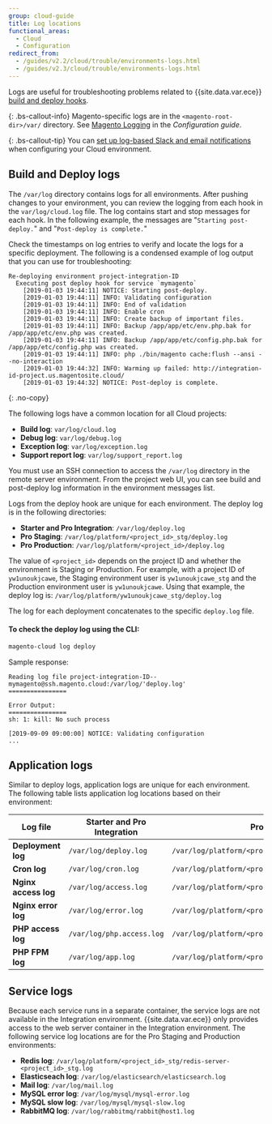 ```yaml
---
group: cloud-guide
title: Log locations
functional_areas:
  - Cloud
  - Configuration
redirect_from:
  - /guides/v2.2/cloud/trouble/environments-logs.html
  - /guides/v2.3/cloud/trouble/environments-logs.html
---
```

Logs are useful for troubleshooting problems related to {{site.data.var.ece}} [build and deploy hooks][hook].

{: .bs-callout-info}
Magento-specific logs are in the `<magento-root-dir>/var/` directory. See [Magento Logging][configlog] in the _Configuration guide_.

{: .bs-callout-tip}
You can [set up log-based Slack and email notifications][slacklog] when configuring your Cloud environment.

## Build and Deploy logs

The `/var/log` directory contains logs for all environments. After pushing changes to your environment, you can review the logging from each hook in the `var/log/cloud.log` file. The log contains start and stop messages for each hook. In the following example, the messages are "`Starting post-deploy.`" and "`Post-deploy is complete.`"

Check the timestamps on log entries to verify and locate the logs for a specific deployment. The following is a condensed example of log output that you can use for troubleshooting:

```terminal
Re-deploying environment project-integration-ID
  Executing post deploy hook for service `mymagento`
    [2019-01-03 19:44:11] NOTICE: Starting post-deploy.
    [2019-01-03 19:44:11] INFO: Validating configuration
    [2019-01-03 19:44:11] INFO: End of validation
    [2019-01-03 19:44:11] INFO: Enable cron
    [2019-01-03 19:44:11] INFO: Create backup of important files.
    [2019-01-03 19:44:11] INFO: Backup /app/app/etc/env.php.bak for /app/app/etc/env.php was created.
    [2019-01-03 19:44:11] INFO: Backup /app/app/etc/config.php.bak for /app/app/etc/config.php was created.
    [2019-01-03 19:44:11] INFO: php ./bin/magento cache:flush --ansi --no-interaction
    [2019-01-03 19:44:32] INFO: Warming up failed: http://integration-id-project.us.magentosite.cloud/
    [2019-01-03 19:44:32] NOTICE: Post-deploy is complete.
```
{: .no-copy}

The following logs have a common location for all Cloud projects:

-  **Build log**: `var/log/cloud.log`
-  **Debug log**: `var/log/debug.log`
-  **Exception log**: `var/log/exception.log`
-  **Support report log**: `var/log/support_report.log`

You must use an SSH connection to access the `/var/log` directory in the remote server environment. From the project web UI, you can see build and post-deploy log information in the environment messages list.

Logs from the deploy hook are unique for each environment. The deploy log is in the following directories:

-  **Starter and Pro Integration**: `/var/log/deploy.log`
-  **Pro Staging**: `/var/log/platform/<project_id>_stg/deploy.log`
-  **Pro Production**: `/var/log/platform/<project_id>/deploy.log`

The value of `<project_id>` depends on the project ID and whether the environment is Staging or Production. For example, with a project ID of `yw1unoukjcawe`, the Staging environment user is `yw1unoukjcawe_stg` and the Production environment user is `yw1unoukjcawe`.
Using that example, the deploy log is: `/var/log/platform/yw1unoukjcawe_stg/deploy.log`

The log for each deployment concatenates to the specific `deploy.log` file.

#### To check the deploy log using the CLI:

```bash
magento-cloud log deploy
```

Sample response:

```terminal
Reading log file project-integration-ID--mymagento@ssh.magento.cloud:/var/log/'deploy.log'
================

Error Output:
================
sh: 1: kill: No such process

[2019-09-09 09:00:00] NOTICE: Validating configuration
...
```

## Application logs

Similar to deploy logs, application logs are unique for each environment. The following table lists application log locations based on their environment:

Log file            | Starter and Pro Integration | Pro Staging                                       | Pro Production
------------------- | --------------------------- | ------------------------------------------------- | -------------------------------------------
**Deployment log**  | `/var/log/deploy.log`       | `/var/log/platform/<project_id>_stg/deploy.log`   | `/var/log/platform/<project_id>/deploy.log`
**Cron log**        | `/var/log/cron.log`         | `/var/log/platform/<project_id>_stg/cron.log`     | `var/log/platform/<project_id>/cron.log`
**Nginx access log**| `/var/log/access.log`       | `/var/log/platform/<project_id>_stg/access.log`   | `/var/log/platform/<project_id>/access.log`
**Nginx error log** | `/var/log/error.log`        | `/var/log/platform/<project_id>_stg/error.log`    | `/var/log/platform/<project_id>/error.log`
**PHP access log**  | `/var/log/php.access.log`   | `/var/log/platform/<project_id>_stg/php.access.log` | `/var/log/platform/<project_id>/php.access.log`
**PHP FPM log**     | `/var/log/app.log`          | `/var/log/platform/<project_id>_stg/php5-fpm.log` | `/var/log/platform/<project_id>/php5-fpm.log`

## Service logs

Because each service runs in a separate container, the service logs are not available in the Integration environment. {{site.data.var.ece}} only provides access to the web server container in the Integration environment. The following service log locations are for the Pro Staging and Production environments:

-  **Redis log**: `/var/log/platform/<project_id>_stg/redis-server-<project_id>_stg.log`
-  **Elasticseach log**: `/var/log/elasticsearch/elasticsearch.log`
-  **Mail log**: `/var/log/mail.log`
-  **MySQL error log**: `/var/log/mysql/mysql-error.log`
-  **MySQL slow log**: `/var/log/mysql/mysql-slow.log`
-  **RabbitMQ log**: `/var/log/rabbitmq/rabbit@host1.log`

[hook]: {{page.baseurl}}/cloud/project/project-conf-files_magento-app.html#hooks
[configlog]: {{page.baseurl}}/config-guide/cli/logging.html
[slacklog]: {{page.baseurl}}/cloud/env/setup-notifications.html